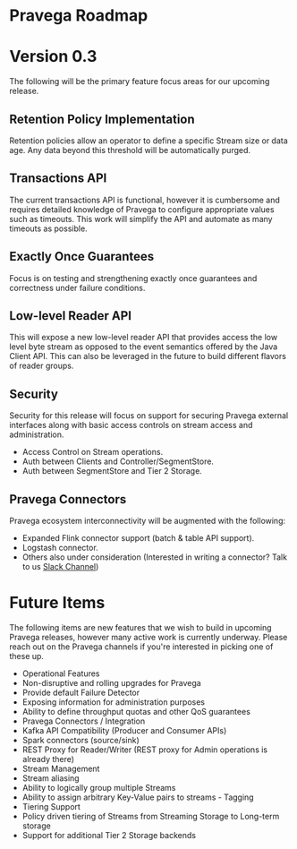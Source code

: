 <!--
Copyright (c) 2017 Dell Inc., or its subsidiaries. All Rights Reserved.

Licensed under the Apache License, Version 2.0 (the "License");
you may not use this file except in compliance with the License.
You may obtain a copy of the License at

    http://www.apache.org/licenses/LICENSE-2.0
-->
# Pravega Roadmap

# Version 0.3
The following will be the primary feature focus areas for our upcoming release.

## Retention Policy Implementation
Retention policies allow an operator to define a specific Stream size or data age.  Any data beyond this threshold will be automatically purged.

## Transactions API
The current transactions API is functional, however it is cumbersome and requires detailed knowledge of Pravega to configure appropriate values such as timeouts.  This work will simplify the API and automate as many timeouts as possible.

## Exactly Once Guarantees
Focus is on testing and strengthening exactly once guarantees and correctness under failure conditions.

## Low-level Reader API
This will expose a new low-level reader API that provides access the low level byte stream as opposed to the event semantics offered by the Java Client API.  This can also be leveraged in the future to build different flavors of reader groups.

## Security
Security for this release will focus on support for securing Pravega external interfaces along with basic access controls on stream access and administration.
-  Access Control on Stream operations.
-  Auth between Clients and Controller/SegmentStore.
-  Auth between SegmentStore and Tier 2 Storage.

## Pravega Connectors
Pravega ecosystem interconnectivity will be augmented with the following:
-  Expanded Flink connector support (batch & table API support).
-  Logstash connector.
-  Others also under consideration (Interested in writing a connector? Talk to us [Slack Channel](https://pravega-io.slack.com/))



# Future Items
The following items are new features that we wish to build in upcoming Pravega releases, however many active work is currently underway.  Please reach out on the Pravega channels if you're interested in picking one of these up.

-  Operational Features
  -  Non-disruptive and rolling upgrades for Pravega
  -  Provide default Failure Detector
  -  Exposing information for administration purposes
  -  Ability to define throughput quotas and other QoS guarantees
-  Pravega Connectors / Integration
  -  Kafka API Compatibility (Producer and Consumer APIs)
  -  Spark connectors (source/sink)
  -  REST Proxy for Reader/Writer (REST proxy for Admin operations is already there)
-  Stream Management
  -  Stream aliasing
  -  Ability to logically group multiple Streams
  -  Ability to assign arbitrary Key-Value pairs to streams - Tagging
-  Tiering Support
  -  Policy driven tiering of Streams from Streaming Storage to Long-term storage
  -  Support for additional Tier 2 Storage backends
